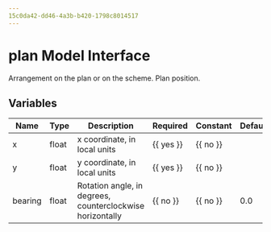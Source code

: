 ```yaml
---
15c0da42-dd46-4a3b-b420-1798c8014517
---
```


# plan Model Interface

Arrangement on the plan or on the scheme.
Plan position.

## Variables

| Name    | Type   | Description                                               | Required         | Constant         | Default   |
| ------- | ------ | --------------------------------------------------------- | ---------------- | ---------------- | --------- |
| x       | float  | x coordinate, in local units                              | {{ yes }} | {{ no }} |           |
| y       | float  | y coordinate, in local units                              | {{ yes }} | {{ no }} |           |
| bearing | float  | Rotation angle, in degrees, counterclockwise horizontally | {{ no }} | {{ no }} | 0.0       |
